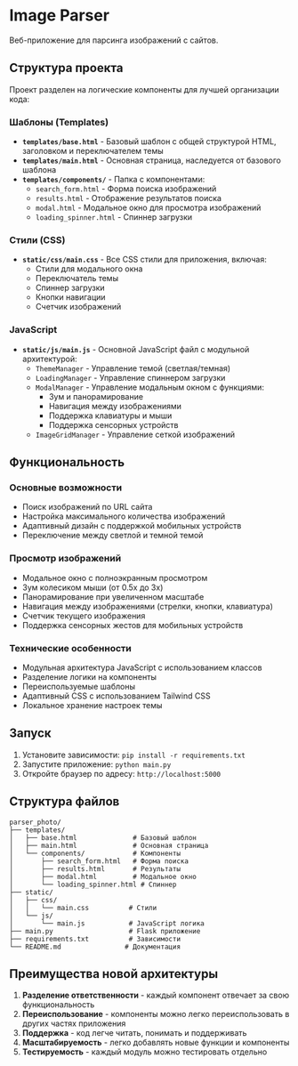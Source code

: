 # Image Parser

Веб-приложение для парсинга изображений с сайтов.

## Структура проекта

Проект разделен на логические компоненты для лучшей организации кода:

### Шаблоны (Templates)

- **`templates/base.html`** - Базовый шаблон с общей структурой HTML, заголовком и переключателем темы
- **`templates/main.html`** - Основная страница, наследуется от базового шаблона
- **`templates/components/`** - Папка с компонентами:
  - `search_form.html` - Форма поиска изображений
  - `results.html` - Отображение результатов поиска
  - `modal.html` - Модальное окно для просмотра изображений
  - `loading_spinner.html` - Спиннер загрузки

### Стили (CSS)

- **`static/css/main.css`** - Все CSS стили для приложения, включая:
  - Стили для модального окна
  - Переключатель темы
  - Спиннер загрузки
  - Кнопки навигации
  - Счетчик изображений

### JavaScript

- **`static/js/main.js`** - Основной JavaScript файл с модульной архитектурой:
  - `ThemeManager` - Управление темой (светлая/темная)
  - `LoadingManager` - Управление спиннером загрузки
  - `ModalManager` - Управление модальным окном с функциями:
    - Зум и панорамирование
    - Навигация между изображениями
    - Поддержка клавиатуры и мыши
    - Поддержка сенсорных устройств
  - `ImageGridManager` - Управление сеткой изображений

## Функциональность

### Основные возможности
- Поиск изображений по URL сайта
- Настройка максимального количества изображений
- Адаптивный дизайн с поддержкой мобильных устройств
- Переключение между светлой и темной темой

### Просмотр изображений
- Модальное окно с полноэкранным просмотром
- Зум колесиком мыши (от 0.5x до 3x)
- Панорамирование при увеличенном масштабе
- Навигация между изображениями (стрелки, кнопки, клавиатура)
- Счетчик текущего изображения
- Поддержка сенсорных жестов для мобильных устройств

### Технические особенности
- Модульная архитектура JavaScript с использованием классов
- Разделение логики на компоненты
- Переиспользуемые шаблоны
- Адаптивный CSS с использованием Tailwind CSS
- Локальное хранение настроек темы

## Запуск

1. Установите зависимости: `pip install -r requirements.txt`
2. Запустите приложение: `python main.py`
3. Откройте браузер по адресу: `http://localhost:5000`

## Структура файлов

```
parser_photo/
├── templates/
│   ├── base.html              # Базовый шаблон
│   ├── main.html              # Основная страница
│   └── components/            # Компоненты
│       ├── search_form.html   # Форма поиска
│       ├── results.html       # Результаты
│       ├── modal.html         # Модальное окно
│       └── loading_spinner.html # Спиннер
├── static/
│   ├── css/
│   │   └── main.css          # Стили
│   └── js/
│       └── main.js           # JavaScript логика
├── main.py                   # Flask приложение
├── requirements.txt          # Зависимости
└── README.md                # Документация
```

## Преимущества новой архитектуры

1. **Разделение ответственности** - каждый компонент отвечает за свою функциональность
2. **Переиспользование** - компоненты можно легко переиспользовать в других частях приложения
3. **Поддержка** - код легче читать, понимать и поддерживать
4. **Масштабируемость** - легко добавлять новые функции и компоненты
5. **Тестируемость** - каждый модуль можно тестировать отдельно
